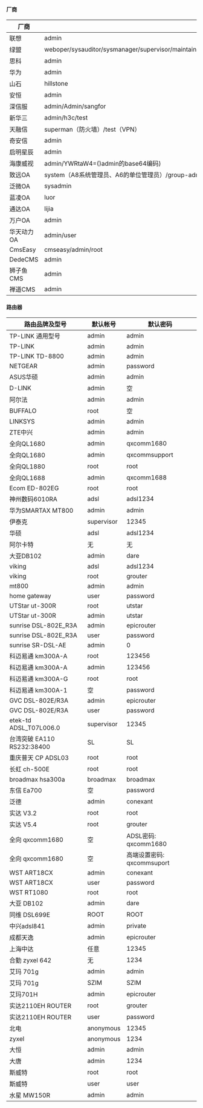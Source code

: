 #### 厂商
|  厂商 | 用户名  | 密码 |
| ------------ | -------------|-------------|
| 联想  |  admin  | administrator/leadsec@7766/bane@7766 |
| 绿盟  | weboper/sysauditor/sysmanager/supervisor/maintainer/webpolicy/sysadmin/conadmin/supervis/webaudit/conadmin/auditor/nsadmin/admin/shell  |weboper/sysauditor/sysmanager/supervisor/maintainer/webpolicy/sysadmin/conadmin/supervis/webaudit/conadmin/auditor/nsadmin/admin/shell|
| 思科  |  admin | cisco|
| 华为  | admin  | Admin@123（防火墙）mduadmin（VPN） |
| 山石  | hillstone  | hillstone|
| 安恒  | admin   | adminadmin/admin|
| 深信服  | admin/Admin/sangfor  |  admin/Admin/delanrecover/sangfor/sangfor@2018/sangfor@2019/空密码 |
| 新华三  | admin/h3c/test  | admin/adminer3100/adminer3200/adminer3260/adminer/h3c/h3capadmin/123 |
| 天融信  | superman（防火墙）/test（VPN）  | talent!23（防火墙）/123456（VPN） |
| 奇安信  | admin   | firewall（网神防火墙）|
| 启明星辰  | admin   | bane@7766/admin@123 |
| 海康威视  | admin/YWRtaW4=()admin的base64编码)   | 12345/MTIzNDU=（12345的base64编码） |
| 致远OA  | system（A8系统管理员、A6的单位管理员）/group-admin（A8集团版集团管理员）/admin1（A8企业版单位管理员）/audit-admin（审计管理员）   | 123456 |
| 泛微OA  | sysadmin   | 1  |
| 蓝凌OA  | luor   | 26012345 |
| 通达OA  | lijia   | 空 |
| 万户OA  | admin   | 111111/123456/13572468 |
| 华天动力OA  | admin/user   | 123456 |
| CmsEasy  | cmseasy/admin/root   |y19CjNmbLOvHKnwb/3vHOVEyCiKhWoeMg/wl6BN7IRX75GC9Tf|
| DedeCMS  | admin   | admin |
| 狮子鱼CMS  | admin   | admin888 |
| 禅道CMS  | admin   | 123456 |
#### 路由器
  | 路由品牌及型号              | 默认帐号   | 默认密码                   |
| --------------------------- | ---------- | -------------------------- |
| TP-LINK  通用型号           | admin      | admin                      |
| TP-LINK                     | admin      | admin                      |
| TP-LINK  TD-8800            | admin      | admin                      |
| NETGEAR                     | admin      | password                   |
| ASUS华硕                    | admin      | admin                      |
| D-LINK                      | admin      | 空                         |
| 阿尔法                      | admin      | admin                      |
| BUFFALO                     | root       | 空                         |
| LINKSYS                     | admin      | admin                      |
| ZTE中兴                     | admin      | admin                      |
| 全向QL1680                  | admin      | qxcomm1680                 |
| 全向QL1680                  | admin      | qxcommsupport              |
| 全向QL1880                  | root       | root                       |
| 全向QL1688                  | admin      | qxcomm1688                 |
| Ecom  ED-802EG              | root       | root                       |
| 神州数码6010RA              | adsl       | adsl1234                   |
| 华为SMARTAX  MT800          | admin      | admin                      |
| 伊泰克                      | supervisor | 12345                      |
| 华硕                        | adsl       | adsl1234                   |
| 阿尔卡特                    | 无         | 无                         |
| 大亚DB102                   | admin      | dare                       |
| viking                      | adsl       | adsl1234                   |
| viking                      | root       | grouter                    |
| mt800                       | admin      | admin                      |
| home  gateway               | user       | password                   |
| UTStar  ut-300R             | root       | utstar                     |
| UTStar  ut-300R             | admin      | utstar                     |
| sunrise  DSL-802E_R3A       | admin      | epicrouter                 |
| sunrise  DSL-802E_R3A       | user       | password                   |
| sunrise  SR-DSL-AE          | admin      | 0                          |
| 科迈易通  km300A-A          | root       | 123456                     |
| 科迈易通  km300A-A          | admin      | 123456                     |
| 科迈易通  km300A-G          | root       | root                       |
| 科迈易通  km300A-1          | 空         | password                   |
| GVC  DSL-802E/R3A           | admin      | epicrouter                 |
| GVC  DSL-802E/R3A           | user       | password                   |
| etek-td  ADSL_T07L006.0     | supervisor | 12345                      |
| 台湾突破 EA110  RS232:38400 | SL         | SL                         |
| 重庆普天 CP  ADSL03         | root       | root                       |
| 长虹  ch-500E               | root       | root                       |
| broadmax  hsa300a           | broadmax   | broadmax                   |
| 东信 Ea700                  | 空         | password                   |
| 泛德                        | admin      | conexant                   |
| 实达 V3.2                   | root       | root                       |
| 实达 V5.4                   | root       | grouter                    |
| 全向  qxcomm1680            | 空         | ADSL密码: qxcomm1680       |
| 全向  qxcomm1680            | 空         | 高端设置密码: qxcommsuport |
| WST  ART18CX                | admin      | conexant                   |
| WST  ART18CX                | user       | password                   |
| WST  RT1080                 | root       | root                       |
| 大亚 DB102                  | admin      | dare                       |
| 同维  DSL699E               | ROOT       | ROOT                       |
| 中兴adsl841                 | admin      | private                    |
| 成都天逸                    | admin      | epicrouter                 |
| 上海中达                    | 任意       | 12345                      |
| 合勤 zyxel  642             | 无         | 1234                       |
| 艾玛 701g                   | admin      | admin                      |
| 艾玛 701g                   | SZIM       | SZIM                       |
| 艾玛701H                    | admin      | epicrouter                 |
| 实达2110EH  ROUTER          | root       | grouter                    |
| 实达2110EH  ROUTER          | user       | password                   |
| 北电                        | anonymous  | 12345                      |
| zyxel                       | anonymous  | 1234                       |
| 大恒                        | admin      | admin                      |
| 大唐                        | admin      | 1234                       |
| 斯威特                      | root       | root                       |
| 斯威特                      | user       | user                       |
| 水星 MW150R                 | admin      | admin                      |